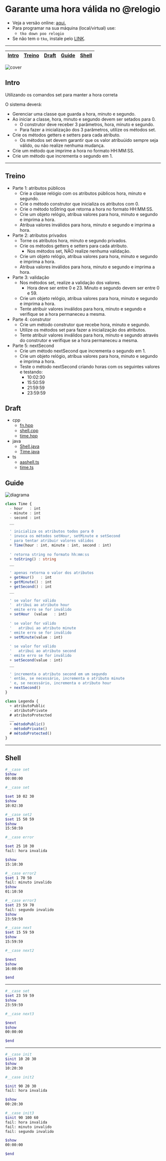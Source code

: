 # Garante uma hora válida no @relogio

- Veja a versão online: [aqui.](https://github.com/qxcodepoo/arcade/blob/master/base/relogio/Readme.md)
- Para programar na sua máquina (local/virtual) use:
  - `tko down poo relogio`
- Se não tem o `tko`, instale pelo [LINK](https://github.com/senapk/tko#tko).

---

<!-- toch -->
[Intro](#intro) | [Treino](#treino) | [Draft](#draft) | [Guide](#guide) | [Shell](#shell)
-- | -- | -- | -- | --
<!-- toch -->

![cover](https://raw.githubusercontent.com/qxcodepoo/arcade/master/base/relogio/cover.jpg)

## Intro

Utilizando os comandos set para manter a hora correta

O sistema deverá:

- Gerenciar uma classe que guarda a hora, minuto e segundo.
- Ao iniciar a classe, hora, minuto e segundo devem ser setados para 0.
  - O construtor deve receber 3 parâmetros, hora, minuto e segundo.
  - Para fazer a inicialização dos 3 parâmetros, utilize os métodos set.
- Crie os métodos getters e setters para cada atributo.
  - Os métodos set devem garantir que os valor atribuúido sempre seja válido, ou não realize nenhuma mudança.
- Crie um método que imprime a hora no formato HH:MM:SS.
- Crie um método que incrementa o segundo em 1.

***

## Treino

- Parte 1: atributos públicos
  - Crie a classe relógio com os atributos públicos hora, minuto e segundo.
  - Crie o método construtor que inicializa os atributos com 0.
  - Crie o método toString que retorna a hora no formato HH:MM:SS.
  - Crie um objeto relógio, atribua valores para hora, minuto e segundo e imprima a hora.
  - Atribua valores inválidos para hora, minuto e segundo e imprima a hora.
- Parte 2: atributos privados
  - Torne os atributos hora, minuto e segundo privados.
  - Crie os métodos getters e setters para cada atributo.
    - Nos métodos set, NÃO realize nenhuma validação.
  - Crie um objeto relógio, atribua valores para hora, minuto e segundo e imprima a hora.
  - Atribua valores inválidos para hora, minuto e segundo e imprima a hora.
- Parte 3: validação
  - Nos métodos set, realize a validação dos valores.
    - Hora deve ser entre 0 e 23. Minuto e segundo devem ser entre 0 e 59.
  - Crie um objeto relógio, atribua valores para hora, minuto e segundo e imprima a hora.
  - Tente atribuir valores inválidos para hora, minuto e segundo e verifique se a hora permaneceu a mesma.
- Parte 4: construtor
  - Crie um método construtor que recebe hora, minuto e segundo.
  - Utilize os métodos set para fazer a inicialização dos atributos.
  - Tente atribuir valores inválidos para hora, minuto e segundo através do construtor e verifique se a hora permaneceu a mesma.
- Parte 5: nextSecond
  - Crie um método nextSecond que incrementa o segundo em 1.
  - Crie um objeto relógio, atribua valores para hora, minuto e segundo e imprima a hora.
  - Teste o método nextSecond criando horas com os seguintes valores e testando:
    - 10:02:30
    - 15:50:59
    - 21:59:59
    - 23:59:59

## Draft

<!-- links .cache/draft -->
- cpp
  - [fn.hpp](https://github.com/qxcodepoo/arcade/blob/master/base/relogio/.cache/draft/cpp/fn.hpp)
  - [shell.cpp](https://github.com/qxcodepoo/arcade/blob/master/base/relogio/.cache/draft/cpp/shell.cpp)
  - [time.hpp](https://github.com/qxcodepoo/arcade/blob/master/base/relogio/.cache/draft/cpp/time.hpp)
- java
  - [Shell.java](https://github.com/qxcodepoo/arcade/blob/master/base/relogio/.cache/draft/java/Shell.java)
  - [Time.java](https://github.com/qxcodepoo/arcade/blob/master/base/relogio/.cache/draft/java/Time.java)
- ts
  - [aashell.ts](https://github.com/qxcodepoo/arcade/blob/master/base/relogio/.cache/draft/ts/aashell.ts)
  - [time.ts](https://github.com/qxcodepoo/arcade/blob/master/base/relogio/.cache/draft/ts/time.ts)
<!-- links -->

## Guide

![diagrama](https://raw.githubusercontent.com/qxcodepoo/arcade/master/base/relogio/diagrama.png)

<!-- load diagrama.puml fenced=ts:filter -->

```ts
class Time {
  - hour   : int
  - minute : int
  - second : int
  __
  
  ' inicializa os atributos todos para 0
  ' invoca os métodos setHour, setMinute e setSecond
  ' para tentar atribuir valores válidos
  + Time(hour : int, minute : int, second : int)
  
  ' retorna string no formato hh:mm:ss
  + toString() : string
  __
  
  ' apenas retorna o valor dos atributos
  + getHour()   : int
  + getMinute() : int
  + getSecond() : int
  __
  
  ' se valor for válido
  '  atribui ao atributo hour
  ' emite erro se for inválido
  + setHour  (value   : int)
  
  ' se valor for válido
  '   atribui ao atributo minute
  ' emite erro se for inválido
  + setMinute(value : int)
  
  ' se valor for válido
  '   atribui ao atributo second
  ' emite erro se for inválido
  + setSecond(value : int)
  __
  
  ' incrementa o atributo second em um segundo
  ' então, se necessário, incrementa o atributo minute
  ' e, se necessário, incrementa o atributo hour
  + nextSecond()
}

class Legenda {
  + atributoPublic
  - atributoPrivate
  # atributoProtected
  __
  + métodoPublic()
  - métodoPrivate()
  # métodoProtected()
}

```

<!-- load -->

***

## Shell

```bash
#__case set
$show
00:00:00

#__case set

$set 10 02 30
$show 
10:02:30

#__case set2
$set 15 50 59
$show
15:50:59

#__case error

$set 25 10 30
fail: hora invalida

$show
15:10:30

#__case error2
$set 1 70 50
fail: minuto invalido
$show
01:10:50

#__case error3
$set 23 59 70
fail: segundo invalido
$show
23:59:50

#__case next
$set 15 59 59
$show
15:59:59

#__case next2

$next
$show
16:00:00

$end
```

***

```bash
#__case set
$set 23 59 59
$show
23:59:59

#__case next3

$next
$show
00:00:00

$end
```

***

```bash
#__case init
$init 10 20 30
$show
10:20:30

#__case init2

$init 90 20 30
fail: hora invalida

$show
00:20:30

#__case init3
$init 90 100 60
fail: hora invalida
fail: minuto invalido
fail: segundo invalido

$show
00:00:00

$end
```
